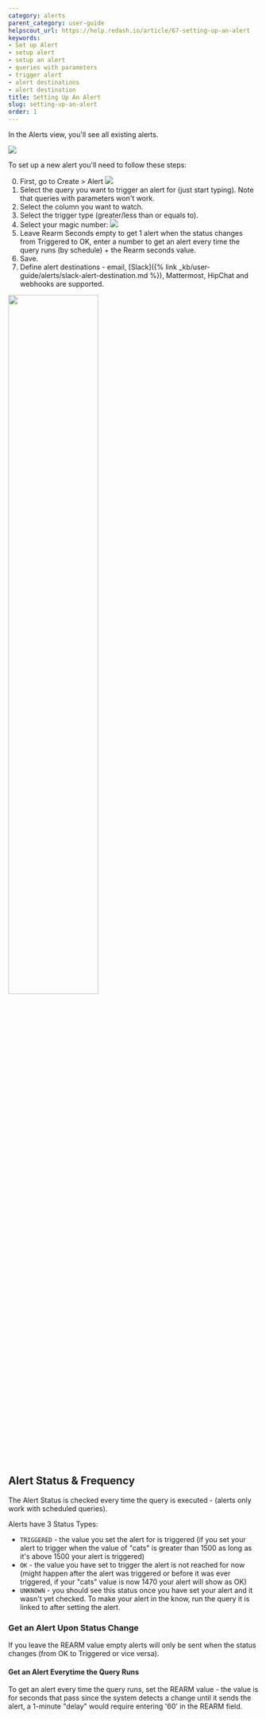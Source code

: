 ```yaml
---
category: alerts
parent_category: user-guide
helpscout_url: https://help.redash.io/article/67-setting-up-an-alert
keywords:
- Set up Alert
- setup alert
- setup an alert
- queries with parameters
- trigger alert
- alert destinations
- alert destination
title: Setting Up An Alert
slug: setting-up-an-alert
order: 1
---
```

In the Alerts view, you'll see all existing alerts.

![](/assets/images/docs/gitbook/alerts.png)

To set up a new alert you'll need to follow these steps:

0. First, go to Create > Alert
    ![](/assets/images/docs/gitbook/create-alert.png)
1. Select the query you want to trigger an alert for (just start typing). Note that queries with parameters won't work.
2. Select the column you want to watch.
3. Select the trigger type (greater/less than or equals to).
4. Select your magic number:
    ![](/assets/images/docs/gitbook/alerts_settings.png)
5. Leave Rearm Seconds empty to get 1 alert when the status changes from Triggered to OK, enter a number to get an alert every time the query runs (by schedule) + the Rearm seconds value. 
6. Save.
7. Define alert destinations - email, [Slack]({% link _kb/user-guide/alerts/slack-alert-destination.md %}), Mattermost, HipChat and webhooks are supported.

<img src="/assets/images/docs/gitbook/alert_destination.png" width="60%">

## Alert Status & Frequency

The Alert Status is checked every time the query is executed - (alerts only work with scheduled queries).

Alerts have 3 Status Types:

* `TRIGGERED` - the value you set the alert for is triggered (if you set your alert to trigger when the value of "cats" is greater than 1500 as long as it's above 1500 your alert is triggered)
* `OK` - the value you have set to trigger the alert is not reached for now (might happen after the alert was triggered or before it was ever triggered, if your "cats" value is now 1470 your alert will show as OK)
* `UNKNOWN` - you should see this status once you have set your alert and it wasn't yet checked. To make your alert in the know, run the query it is linked to after setting the alert.

### Get an Alert Upon Status Change

If you leave the REARM value empty alerts will only be sent when the status
changes (from OK to Triggered or vice versa).

#### Get an Alert Everytime the Query Runs

To get an alert every time the query runs, set the REARM value - the value is
for seconds that pass since the system detects a change until it sends the
alert, a 1-minute "delay" would require entering '60' in the REARM field.

